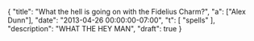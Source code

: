 {
	"title": "What the hell is going on with the Fidelius Charm?",
	"a": ["Alex Dunn"],
	"date": "2013-04-26 00:00:00-07:00",
	"t": [
        "spells"
		],
	"description": "WHAT THE HEY MAN",
    "draft": true
}
